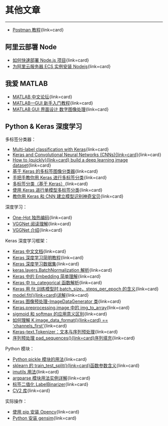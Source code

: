 # 其他文章

---

- [Postman 教程](https://www.jianshu.com/p/97ba64888894){link=card}

## 阿里云部署 Node

- [如何快速部署 Node.js 项目](https://developer.aliyun.com/article/80217){link=card}
- [为阿里云服务器 ECS 实例安装 Nodejs](https://blog.csdn.net/weixin_43503511/article/details/86670345){link=card}

## 我爱 MATLAB

- [MATLAB 中文论坛](https://www.ilovematlab.cn/){link=card}
- [MATLAB—GUI 新手入门教程](https://blog.csdn.net/qq_44868807/article/details/106628113){link=card}
- [MATLAB GUI 界面设计 数字图像处理](https://www.bilibili.com/video/BV1o5411W7dF){link=card}

## Python & Keras 深度学习

多标签分类器：

- [Multi-label classification with Keras](https://www.pyimagesearch.com/2018/05/07/multi-label-classification-with-keras/){link=card}
- [Keras and Convolutional Neural Networks (CNNs){link=card}](https://www.pyimagesearch.com/2018/04/16/keras-and-convolutional-neural-networks-cnns/){link=card}
- [How to (quickly){link=card} build a deep learning image dataset](https://www.pyimagesearch.com/2018/04/09/how-to-quickly-build-a-deep-learning-image-dataset/){link=card}
- [基于 Keras 的多标签图像分类器](https://blog.csdn.net/lc013/article/details/100033158){link=card}
- [手把手教你用 Keras 进行多标签分类](https://blog.csdn.net/tMb8Z9Vdm66wH68VX1/article/details/81090757){link=card}
- [多标签分类（基于 Keras）](https://blog.csdn.net/qq_37764129/article/details/100853805){link=card}
- [使用 Keras 进行单模型多标签分类](https://blog.csdn.net/lly1122334/article/details/88806913){link=card}
- [教你用 Keras 和 CNN 建立模型识别神奇宝贝](https://blog.csdn.net/tMb8Z9Vdm66wH68VX1/article/details/81713585){link=card}

深度学习：

- [One-Hot 独热编码](https://blog.csdn.net/qq_15192373/article/details/89552498){link=card}
- [VGGNet 阅读理解](https://blog.csdn.net/zziahgf/article/details/79614822){link=card}
- [VGGNet 介绍](https://blog.csdn.net/u013181595/article/details/80974210){link=card}

Keras 深度学习框架：

- [Keras 中文文档](https://keras-zh.readthedocs.io/){link=card}
- [Keras 深度学习简明教程](https://www.bilibili.com/video/BV1gE411R7jd){link=card}
- [Keras 深度学习数据集](https://www.jianshu.com/p/c98a24cfa821/){link=card}
- [keras.layers.BatchNormalization 解析](https://blog.csdn.net/weixin_43935696/article/details/112214007){link=card}
- [Keras 中的 Embedding 简单理解](https://www.jianshu.com/p/a3f3033a7379){link=card}
- [Keras 中 to_categorical 函数解析](https://blog.csdn.net/moyu123456789/article/details/83444140){link=card}
- [Keras 用 fit 训练模型时,batch_size，steps_per_epoch 的含义](https://blog.csdn.net/qq_29676179/article/details/118001025){link=card}
- [model.fit(){link=card}详解](https://blog.csdn.net/weixin_40244676/article/details/105091539){link=card}
- [Keras 图像预处理-ImageDataGenerator 类](https://blog.csdn.net/qq_27825451/article/details/90056896){link=card}
- [Keras.preprocessing.image 中的 img_to_array](https://www.pythonheidong.com/blog/article/430947/349baf46280172a88c55/){link=card}
- [sigmoid 和 softmax 的应用意义区别](https://www.cnblogs.com/zhibei/p/12070046.html){link=card}
- [如何理解 K.image_data_format(){link=card} == 'channels_first'](https://www.yisu.com/zixun/231984.html){link=card}
- [Keras-text.Tokenizer：文本与序列预处理](https://blog.csdn.net/lovebyz/article/details/77712003){link=card}
- [序列预处理 pad_sequences(){link=card}序列填充](https://blog.csdn.net/wcy23580/article/details/84957471){link=card}

Python 模块：

- [Python pickle 模块的用法](http://www.weixueyuan.net/a/633.html){link=card}
- [sklearn 的 train_test_split(){link=card}函数参数含义](https://www.cnblogs.com/Yanjy-OnlyOne/p/11288098.html){link=card}
- [imutils 用法](https://blog.csdn.net/Einstellung/article/details/90634159){link=card}
- [argparse 模块用法实例详解](https://zhuanlan.zhihu.com/p/56922793){link=card}
- [标签二值化 LabelBinarizer](https://blog.csdn.net/u012052268/article/details/77720645/){link=card}
- [CV2 库](https://blog.csdn.net/qq_41185868/article/details/79675875){link=card}

实际操作：

- [使用 pip 安装 Opencv](https://www.cnblogs.com/thewaytotheway/p/12847260.html){link=card}
- [Python 安装 gensim](https://www.cnblogs.com/Qi77/p/12514730.html){link=card}
